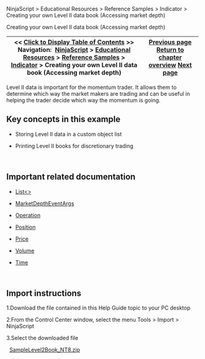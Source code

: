 ﻿
NinjaScript \> Educational Resources \> Reference Samples \> Indicator \> Creating your own Level II data book (Accessing market depth)

Creating your own Level II data book (Accessing market depth)

| \<\< [Click to Display Table of Contents](creating_your_own_level_ii_dat.md) \>\> **Navigation:**     [NinjaScript](ninjascript-1.md) \> [Educational Resources](educational_resources-1.md) \> [Reference Samples](reference_samples-1.md) \> [Indicator](indicator2-1.md) \> Creating your own Level II data book (Accessing market depth) | [Previous page](creating_a_user-defined_parame-1.md) [Return to chapter overview](indicator2-1.md) [Next page](draw_objects-1.md) |
| --- | --- |
Level II data is important for the momentum trader. It allows them to determine which way the market makers are trading and can be useful in helping the trader decide which way the momentum is going.
 
## Key concepts in this example
- Storing Level II data in a custom object list

- Printing Level II books for discretionary trading

 
## Important related documentation
- [List\<\>](https://msdn.microsoft.com/en-us/library/6sh2ey19(v=vs.110).aspx)

- [MarketDepthEventArgs](marketdeptheventargs-1.md)

- [Operation](operations-1.md)

- [Position](position-1.md)

- [Price](price-1.md)

- [Volume](volume-1.md)

- [Time](time-1.md)

 
## Import instructions
1\.Download the file contained in this Help Guide topic to your PC desktop

2\.From the Control Center window, select the menu Tools \> Import \> NinjaScript

3\.Select the downloaded file

 
[SampleLevel2Book\_NT8\.zip](samples/SampleLevel2Book_NT8.zip)
